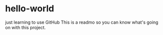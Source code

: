 # hello-world
just learning to use GitHub
This is a readmo so you can know what's going on with this project.
